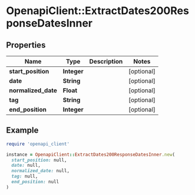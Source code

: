 # OpenapiClient::ExtractDates200ResponseDatesInner

## Properties

| Name | Type | Description | Notes |
| ---- | ---- | ----------- | ----- |
| **start_position** | **Integer** |  | [optional] |
| **date** | **String** |  | [optional] |
| **normalized_date** | **Float** |  | [optional] |
| **tag** | **String** |  | [optional] |
| **end_position** | **Integer** |  | [optional] |

## Example

```ruby
require 'openapi_client'

instance = OpenapiClient::ExtractDates200ResponseDatesInner.new(
  start_position: null,
  date: null,
  normalized_date: null,
  tag: null,
  end_position: null
)
```

